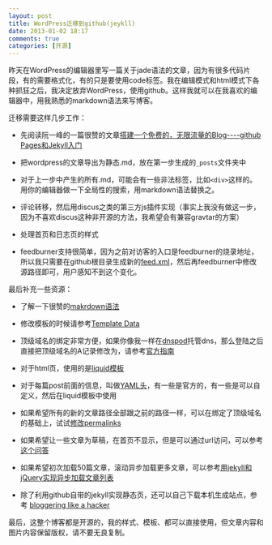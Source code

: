 ```yaml
---
layout: post
title: WordPress迁移到github(jeykll)
date: 2013-01-02 18:17
comments: true
categories: [开源]
---
```


昨天在WordPress的编辑器里写一篇关于jade语法的文章，因为有很多代码片段，有的需要格式化，有的只是要使用code标签。我在编辑模式和html模式下各种抓狂之后，我决定放弃WordPress，使用github。这样我就可以在我喜欢的编辑器中，用我熟悉的markdown语法来写博客。

迁移需要这样几步工作：

* 先阅读阮一峰的一篇很赞的文章[搭建一个免费的，无限流量的Blog----github Pages和Jekyll入门](http://www.ruanyifeng.com/blog/2012/08/blogging_with_jekyll.html) 

* 把wordpress的文章导出为静态.md，放在第一步生成的`_posts`文件夹中

* 对于上一步中产生的所有.md，可能会有一些非法标签，比如`<div>`这样的。用你的编辑器做一下全局性的搜索，用markdown语法替换之。

* 评论转移，然后用discus之类的第三方js插件实现（事实上我没有做这一步，因为不喜欢discus这种非开源的方法，我希望会有兼容gravtar的方案）

* 处理首页和日志页的样式

* feedburner支持很简单，因为之前对访客的入口是feedburner的烧录地址，所以我只需要在github根目录生成新的[feed.xml](https://github.com/yuguo/yuguo.github.com/blob/master/feed.xml)，然后再feedburner中修改源路径即可，用户感知不到这个变化。

最后补充一些资源：

* 了解一下很赞的[makrdown语法](http://wowubuntu.com/markdown/)

* 修改模板的时候请参考[Template Data](https://github.com/mojombo/jekyll/wiki/Template-Data)

* 顶级域名的绑定非常方便，如果你像我一样在[dnspod](http://dnspod.cn)托管dns，那么登陆之后直接把顶级域名的A记录修改为，请参考[官方指南](https://help.github.com/articles/setting-up-a-custom-domain-with-pages)

* 对于html页，使用的是[liquid模板](https://github.com/shopify/liquid/wiki/liquid-for-designers)

* 对于每篇post前面的信息，叫做[YAML头](https://github.com/mojombo/jekyll/wiki/YAML-Front-Matter)，有一些是官方的，有一些是可以自定义，然后在liquid模板中使用

* 如果希望所有的新的文章路径全部跟之前的路径一样，可以在绑定了顶级域名的基础上，试试[修改permalinks](https://github.com/mojombo/jekyll/wiki/Permalinks)

* 如果希望让一些文章为草稿，在首页不显示，但是可以通过url访问，可以参考[这个问答](https://gist.github.com/2870636)

* 如果希望初次加载50篇文章，滚动异步加载更多文章，可以参考[用jekyll和jQuery实现异步加载文章列表](http://yanping.me/cn/blog/2012/10/10/asynchronous-loading-post-list-with-jekyll-and-jQuery/)

* 除了利用github自带的jekyll实现静态页，还可以自己下载本机生成站点，参考 [bloggering like a hacker](http://tom.preston-werner.com/2008/11/17/blogging-like-a-hacker.html)

最后，这整个博客都是开源的，我的样式、模板、都可以直接使用，但文章内容和图片内容保留版权，请不要无良复制。

